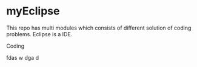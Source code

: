 # myEclipse
This repo has multi modules which consists of different solution of coding problems.
Eclipse is a IDE.

Coding

fdas
w
dga
d
